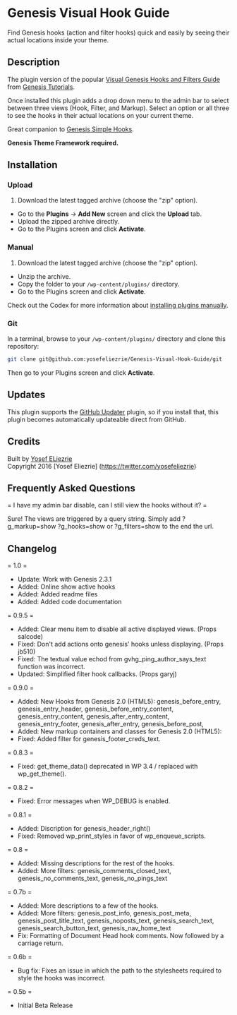 # Genesis Visual Hook Guide

Find Genesis hooks (action and filter hooks) quick and easily by seeing their actual locations inside your theme.

## Description

The plugin version of the popular [Visual Genesis Hooks and Filters Guide](http://genesistutorials.com/visual-hook-guide) from [Genesis Tutorials](http://genesistutorials.com).

Once installed this plugin adds a drop down menu to the admin bar to select between three views (Hook, Filter, and Markup). Select an option or all three to see the hooks in their actual locations on your current theme.

Great companion to [Genesis Simple Hooks](http://wordpress.org/extend/plugins/genesis-simple-hooks/).

**Genesis Theme Framework required.**

## Installation

### Upload

1. Download the latest tagged archive (choose the "zip" option).
* Go to the __Plugins__ → __Add New__ screen and click the __Upload__ tab.
* Upload the zipped archive directly.
* Go to the Plugins screen and click __Activate__.

### Manual

1. Download the latest tagged archive (choose the "zip" option).
* Unzip the archive.
* Copy the folder to your `/wp-content/plugins/` directory.
* Go to the Plugins screen and click __Activate__.

Check out the Codex for more information about [installing plugins manually](http://codex.wordpress.org/Managing_Plugins#Manual_Plugin_Installation).

### Git

In a terminal, browse to your `/wp-content/plugins/` directory and clone this repository:

~~~~~~~~~sh
git clone git@github.com:yosefeliezrie/Genesis-Visual-Hook-Guide/git
~~~~~~~~~~

Then go to your Plugins screen and click __Activate__.

## Updates

This plugin supports the [GitHub Updater](https://github.com/afragen/github-updater) plugin, so if you install that, this plugin becomes automatically updateable direct from GitHub.

## Credits

Built by [Yosef ELiezrie](https://twitter.com/yosefeliezrie)  
Copyright 2016 [Yosef Eliezrie] (https://twitter.com/yosefeliezrie)  

## Frequently Asked Questions

= I have my admin bar disable, can I still view the hooks without it? =

Sure! The views are triggered by a query string. Simply add ?g_markup=show ?g_hooks=show or ?g_filters=show to the end the url.

## Changelog

= 1.0 =
* Update: Work with Genesis 2.3.1
* Added: Online show active hooks
* Added: Added readme files
* Added: Added code documentation

= 0.9.5 =
* Added: Clear menu item to disable all active displayed views. (Props salcode)
* Fixed: Don't add actions onto genesis' hooks unless displaying. (Props jb510)
* Fixed: The textual value echod from gvhg_ping_author_says_text function was incorrect.
* Updated: Simplified filter hook callbacks. (Props garyj)

= 0.9.0 =
* Added: New Hooks from Genesis 2.0 (HTML5):
			genesis_before_entry,
			genesis_entry_header,
			genesis_before_entry_content,
			genesis_entry_content,
			genesis_after_entry_content,
			genesis_entry_footer,
			genesis_after_entry,
			genesis_before_post,
* Added: New markup containers and classes for Genesis 2.0 (HTML5):
* Fixed: Added filter for genesis_footer_creds_text.

= 0.8.3 =
* Fixed: get_theme_data() deprecated in WP 3.4 / replaced with wp_get_theme().

= 0.8.2 =
* Fixed: Error messages when WP_DEBUG is enabled.

= 0.8.1 =
* Added: Discription for genesis_header_right()
* Fixed: Removed wp_print_styles in favor of wp_enqueue_scripts.

= 0.8 =
* Added: Missing descriptions for the rest of the hooks.
* Added: More filters:
			genesis_comments_closed_text,
			genesis_no_comments_text,
			genesis_no_pings_text

= 0.7b =
* Added: More descriptions to a few of the hooks.
* Added: More filters:
			genesis_post_info,
			genesis_post_meta,
			genesis_post_title_text,
			genesis_noposts_text,
			genesis_search_text,
			genesis_search_button_text,
			genesis_nav_home_text
* Fix: Formatting of Document Head hook comments. Now followed by a carriage return.

= 0.6b =
* Bug fix: Fixes an issue in which the path to the stylesheets required to style the hooks was incorrect.

= 0.5b =
* Initial Beta Release
